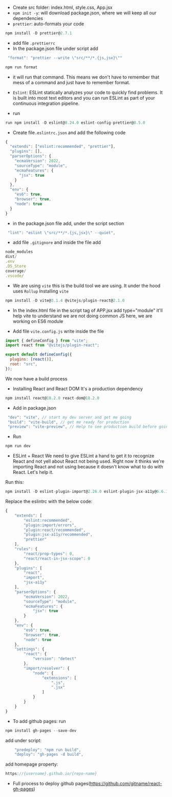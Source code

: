 - Create src folder: index.html, style.css, App.jsx
- `npm init -y`: will download package.json, where we will keep all our dependencies
- `prettier`: auto-formats your code

```Javascript
npm install -D prettier@2.7.1
```

- add file `.prettierrc`
- In the package.json file under script add

```Javascript
 "format": "prettier --write \"src/**/*.{js,jsx}\""
```

```Javascript
npm run format
```

- it will run that command. This means we don't have to remember that mess of a command and just have to remember format.

- `Eslint`: ESLint statically analyzes your code to quickly find problems. It is built into most text editors and you can run ESLint as part of your continuous integration pipeline.

- run

```Javascript
run npm install -D eslint@8.24.0 eslint-config-prettier@8.5.0
```

- Create file`.eslintrc.json` and add the following code

```Javascript
{
  "extends": ["eslint:recommended", "prettier"],
  "plugins": [],
  "parserOptions": {
    "ecmaVersion": 2022,
    "sourceType": "module",
    "ecmaFeatures": {
      "jsx": true
    }
  },
  "env": {
    "es6": true,
    "browser": true,
    "node": true
  }
}
```
- in the package.json file add, under the script section
```Javascript
 "lint": "eslint \"src/**/*.{js,jsx}\" --quiet",
```
 
- add file `.gitignore` and inside the file add

```Javascript
node_modules
dist/
.env
.DS_Store
coverage/
.vscode/
```

- We are using `vite` this is the build tool we are using. It under the hood uses `Rollup`
  Installing `vite`

```Javascript
npm install -D vite@3.1.4 @vitejs/plugin-react@2.1.0
```

- In the index.html file in the script tag of APP.jsx add type="module" it'll help vite to understand we are not doing common JS here, we are working on ES6 module

- Add file `vite.config.js`
  write inside the file

```Javascript
import { defineConfig } from "vite";
import react from "@vitejs/plugin-react";

export default defineConfig({
  plugins: [react()],
  root: "src",
});
```

We now have a build process

- Installing React and React DOM
  It's a production dependency

```Javascript
npm install react@18.2.0 react-dom@18.2.0
```

- Add in package.json

```Javascript
 "dev": "vite", // start my dev server and get me going
 "build": "vite-build", // get me ready for production
 "preview": "vite-preview", // Help to see production build before going to production, runs vite build and then shows what vite build has built for you
```

- Run

```Javascript
npm run dev
```

- ESLint + React
  We need to give ESLint a hand to get it to recognize React and not yell about React not being used. Right now it thinks we're importing React and not using because it doesn't know what to do with React. Let's help it.

Run this:

```Javascript
npm install -D eslint-plugin-import@2.26.0 eslint-plugin-jsx-a11y@6.6.1 eslint-plugin-react@7.31.8
```
Replace the eslintrc with the below code:
```Javascript
{
    "extends": [
        "eslint:recommended",
        "plugin:import/errors",
        "plugin:react/recommended",
        "plugin:jsx-a11y/recommended",
        "prettier"
    ],
    "rules": {
        "react/prop-types": 0,
        "react/react-in-jsx-scope": 0
    },
    "plugins": [
        "react",
        "import",
        "jsx-a11y"
    ],
    "parserOptions": {
        "ecmaVersion": 2022,
        "sourceType": "module",
        "ecmaFeatures": {
            "jsx": true
        }
    },
    "env": {
        "es6": true,
        "browser": true,
        "node": true
    },
    "settings": {
        "react": {
            "version": "detect"
        },
        "import/resolver": {
            "node": {
                "extensions": [
                    ".js",
                    ".jsx"
                ]
            }
        }
    }
}
```
- To add github pages:
run 
```Javascript
npm install gh-pages --save-dev

```
add under script:
```Javascript
    "predeploy": "npm run build",
    "deploy": "gh-pages -d build",
```
add homepage property:
```Javascript
https://{username}.github.io/{repo-name}
```
- Full process to deploy github pages(https://github.com/gitname/react-gh-pages)


